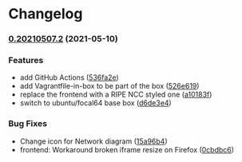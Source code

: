 # Changelog

### [0.20210507.2](https://www.github.com/oskar456/vagrant-netlab-ipv6security/compare/v0.20210507.1...v0.20210507.2) (2021-05-10)


### Features

* add GitHub Actions ([536fa2e](https://www.github.com/oskar456/vagrant-netlab-ipv6security/commit/536fa2ee0d9108c5ae5175193c93a7c27d0d63b7))
* add Vagrantfile-in-box to be part of the box ([526e619](https://www.github.com/oskar456/vagrant-netlab-ipv6security/commit/526e619ac00eb774e438eef8bc8865b6f4b3fe89))
* replace the frontend with a RIPE NCC styled one ([a10183f](https://www.github.com/oskar456/vagrant-netlab-ipv6security/commit/a10183f9f388a4b1690a015f0e79cdf7dae48760))
* switch to ubuntu/focal64 base box ([d6de3e4](https://www.github.com/oskar456/vagrant-netlab-ipv6security/commit/d6de3e45a61bae774582e18dfe2a5ea325e67c34))


### Bug Fixes

* Change icon for Network diagram ([15a96b4](https://www.github.com/oskar456/vagrant-netlab-ipv6security/commit/15a96b48985f58447c6cd98c1303245000347775))
* frontend: Workaround broken iframe resize on Firefox ([0cbdbc6](https://www.github.com/oskar456/vagrant-netlab-ipv6security/commit/0cbdbc61ae4afac4212f4c0c9d01310d95502218))
